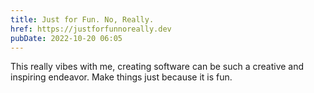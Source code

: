 ```yaml
---
title: Just for Fun. No, Really.
href: https://justforfunnoreally.dev
pubDate: 2022-10-20 06:05
---
```


This really vibes with me, creating software can be such a creative and inspiring endeavor. Make things just because it is fun.
